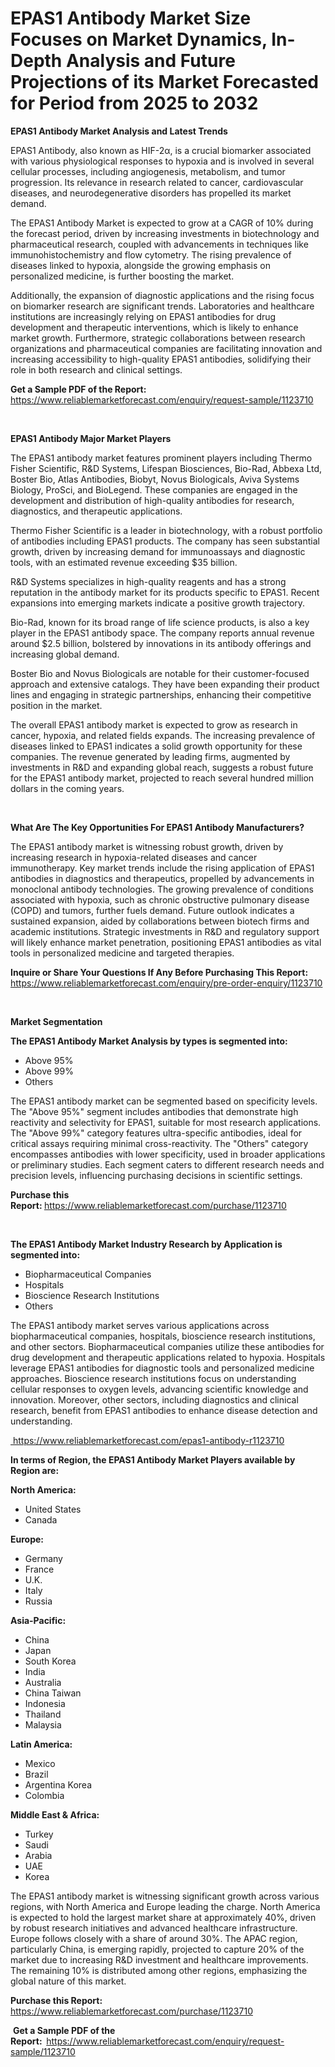 <p><h1>EPAS1 Antibody Market Size Focuses on Market Dynamics, In-Depth Analysis and Future Projections of its Market Forecasted for Period from 2025 to 2032</h1></p><p><strong>EPAS1 Antibody Market Analysis and Latest Trends</strong></p>
<p><p>EPAS1 Antibody, also known as HIF-2α, is a crucial biomarker associated with various physiological responses to hypoxia and is involved in several cellular processes, including angiogenesis, metabolism, and tumor progression. Its relevance in research related to cancer, cardiovascular diseases, and neurodegenerative disorders has propelled its market demand.</p><p>The EPAS1 Antibody Market is expected to grow at a CAGR of 10% during the forecast period, driven by increasing investments in biotechnology and pharmaceutical research, coupled with advancements in techniques like immunohistochemistry and flow cytometry. The rising prevalence of diseases linked to hypoxia, alongside the growing emphasis on personalized medicine, is further boosting the market.</p><p>Additionally, the expansion of diagnostic applications and the rising focus on biomarker research are significant trends. Laboratories and healthcare institutions are increasingly relying on EPAS1 antibodies for drug development and therapeutic interventions, which is likely to enhance market growth. Furthermore, strategic collaborations between research organizations and pharmaceutical companies are facilitating innovation and increasing accessibility to high-quality EPAS1 antibodies, solidifying their role in both research and clinical settings.</p></p>
<p><strong>Get a Sample PDF of the Report:&nbsp;</strong> <a href="https://www.reliablemarketforecast.com/enquiry/request-sample/1123710?utm_campaign=1080&utm_medium=2&utm_source=Github&utm_content=ia&utm_term=13042025&utm_id=epas1-antibody">https://www.reliablemarketforecast.com/enquiry/request-sample/1123710</a></p>
<p>&nbsp;</p>
<p><strong>EPAS1 Antibody Major Market Players</strong></p>
<p><p>The EPAS1 antibody market features prominent players including Thermo Fisher Scientific, R&D Systems, Lifespan Biosciences, Bio-Rad, Abbexa Ltd, Boster Bio, Atlas Antibodies, Biobyt, Novus Biologicals, Aviva Systems Biology, ProSci, and BioLegend. These companies are engaged in the development and distribution of high-quality antibodies for research, diagnostics, and therapeutic applications.</p><p>Thermo Fisher Scientific is a leader in biotechnology, with a robust portfolio of antibodies including EPAS1 products. The company has seen substantial growth, driven by increasing demand for immunoassays and diagnostic tools, with an estimated revenue exceeding $35 billion.</p><p>R&D Systems specializes in high-quality reagents and has a strong reputation in the antibody market for its products specific to EPAS1. Recent expansions into emerging markets indicate a positive growth trajectory.</p><p>Bio-Rad, known for its broad range of life science products, is also a key player in the EPAS1 antibody space. The company reports annual revenue around $2.5 billion, bolstered by innovations in its antibody offerings and increasing global demand.</p><p>Boster Bio and Novus Biologicals are notable for their customer-focused approach and extensive catalogs. They have been expanding their product lines and engaging in strategic partnerships, enhancing their competitive position in the market. </p><p>The overall EPAS1 antibody market is expected to grow as research in cancer, hypoxia, and related fields expands. The increasing prevalence of diseases linked to EPAS1 indicates a solid growth opportunity for these companies. The revenue generated by leading firms, augmented by investments in R&D and expanding global reach, suggests a robust future for the EPAS1 antibody market, projected to reach several hundred million dollars in the coming years.</p></p>
<p>&nbsp;</p>
<p><strong>What Are The Key Opportunities For EPAS1 Antibody Manufacturers?</strong></p>
<p><p>The EPAS1 antibody market is witnessing robust growth, driven by increasing research in hypoxia-related diseases and cancer immunotherapy. Key market trends include the rising application of EPAS1 antibodies in diagnostics and therapeutics, propelled by advancements in monoclonal antibody technologies. The growing prevalence of conditions associated with hypoxia, such as chronic obstructive pulmonary disease (COPD) and tumors, further fuels demand. Future outlook indicates a sustained expansion, aided by collaborations between biotech firms and academic institutions. Strategic investments in R&D and regulatory support will likely enhance market penetration, positioning EPAS1 antibodies as vital tools in personalized medicine and targeted therapies.</p></p>
<p><strong>Inquire or Share Your Questions If Any Before Purchasing This Report:</strong> <a href="https://www.reliablemarketforecast.com/enquiry/pre-order-enquiry/1123710?utm_campaign=1080&utm_medium=2&utm_source=Github&utm_content=ia&utm_term=13042025&utm_id=epas1-antibody">https://www.reliablemarketforecast.com/enquiry/pre-order-enquiry/1123710</a></p>
<p>&nbsp;</p>
<p><strong>Market Segmentation</strong></p>
<p><strong>The EPAS1 Antibody Market Analysis by types is segmented into:</strong></p>
<p><ul><li>Above 95%</li><li>Above 99%</li><li>Others</li></ul></p>
<p><p>The EPAS1 antibody market can be segmented based on specificity levels. The "Above 95%" segment includes antibodies that demonstrate high reactivity and selectivity for EPAS1, suitable for most research applications. The "Above 99%" category features ultra-specific antibodies, ideal for critical assays requiring minimal cross-reactivity. The "Others" category encompasses antibodies with lower specificity, used in broader applications or preliminary studies. Each segment caters to different research needs and precision levels, influencing purchasing decisions in scientific settings.</p></p>
<p><strong>Purchase this Report:&nbsp;</strong><a href="https://www.reliablemarketforecast.com/purchase/1123710?utm_campaign=1080&utm_medium=2&utm_source=Github&utm_content=ia&utm_term=13042025&utm_id=epas1-antibody">https://www.reliablemarketforecast.com/purchase/1123710</a></p>
<p>&nbsp;</p>
<p><strong>The EPAS1 Antibody Market Industry Research by Application is segmented into:</strong></p>
<p><ul><li>Biopharmaceutical Companies</li><li>Hospitals</li><li>Bioscience Research Institutions</li><li>Others</li></ul></p>
<p><p>The EPAS1 antibody market serves various applications across biopharmaceutical companies, hospitals, bioscience research institutions, and other sectors. Biopharmaceutical companies utilize these antibodies for drug development and therapeutic applications related to hypoxia. Hospitals leverage EPAS1 antibodies for diagnostic tools and personalized medicine approaches. Bioscience research institutions focus on understanding cellular responses to oxygen levels, advancing scientific knowledge and innovation. Moreover, other sectors, including diagnostics and clinical research, benefit from EPAS1 antibodies to enhance disease detection and understanding.</p></p>
<p><a href="https://www.reliablemarketforecast.com/epas1-antibody-r1123710?utm_campaign=1080&utm_medium=2&utm_source=Github&utm_content=ia&utm_term=13042025&utm_id=epas1-antibody">&nbsp;https://www.reliablemarketforecast.com/epas1-antibody-r1123710</a></p>
<p><strong>In terms of Region, the EPAS1 Antibody Market Players available by Region are:</strong></p>
<p>
    <p> <strong> North America: </strong>
        <ul>
            <li>United States</li>
            <li>Canada</li>
        </ul>
        </p> 
    <p> <strong> Europe: </strong>
        <ul>
            <li>Germany</li>
            <li>France</li>
            <li>U.K.</li>
            <li>Italy</li>
            <li>Russia</li>
        </ul>
        </p> 
    <p> <strong> Asia-Pacific: </strong>
        <ul>
            <li>China</li>
            <li>Japan</li>
            <li>South Korea</li>
            <li>India</li>
            <li>Australia</li>
            <li>China Taiwan</li>
            <li>Indonesia</li>
            <li>Thailand</li>
            <li>Malaysia</li>
        </ul>
        </p> 
    <p> <strong> Latin America: </strong>
        <ul>
            <li>Mexico</li>
            <li>Brazil</li>
            <li>Argentina Korea</li>
            <li>Colombia</li>
        </ul>
        </p> 
    <p> <strong> Middle East & Africa: </strong>
        <ul>
            <li>Turkey</li>
            <li>Saudi</li>
            <li>Arabia</li>
            <li>UAE</li>
            <li>Korea</li>
        </ul>
    </p>
    </p>
<p><p>The EPAS1 antibody market is witnessing significant growth across various regions, with North America and Europe leading the charge. North America is expected to hold the largest market share at approximately 40%, driven by robust research initiatives and advanced healthcare infrastructure. Europe follows closely with a share of around 30%. The APAC region, particularly China, is emerging rapidly, projected to capture 20% of the market due to increasing R&D investment and healthcare improvements. The remaining 10% is distributed among other regions, emphasizing the global nature of this market.</p></p>
<p><strong>Purchase this Report: </strong><a href="https://www.reliablemarketforecast.com/purchase/1123710?utm_campaign=1080&utm_medium=2&utm_source=Github&utm_content=ia&utm_term=13042025&utm_id=epas1-antibody">https://www.reliablemarketforecast.com/purchase/1123710</a></p>
<p>&nbsp;<strong>Get a Sample PDF of the Report:&nbsp;&nbsp;</strong><a href="https://www.reliablemarketforecast.com/enquiry/request-sample/1123710?utm_campaign=1080&utm_medium=2&utm_source=Github&utm_content=ia&utm_term=13042025&utm_id=epas1-antibody">https://www.reliablemarketforecast.com/enquiry/request-sample/1123710</a></p>
<p><strong></strong></p>
<p><p></p><p></p><p></p></p>